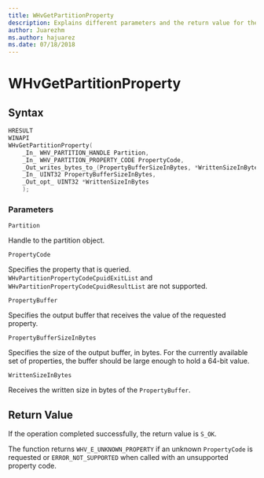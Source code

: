 ```yaml
---
title: WHvGetPartitionProperty
description: Explains different parameters and the return value for the GetPartitionProperty, including a syntax sample. 
author: Juarezhm 
ms.author: hajuarez
ms.date: 07/18/2018
---
```


# WHvGetPartitionProperty


## Syntax
```C
HRESULT
WINAPI
WHvGetPartitionProperty(
    _In_ WHV_PARTITION_HANDLE Partition,
    _In_ WHV_PARTITION_PROPERTY_CODE PropertyCode,
    _Out_writes_bytes_to_(PropertyBufferSizeInBytes, *WrittenSizeInBytes) VOID* PropertyBuffer,
    _In_ UINT32 PropertyBufferSizeInBytes,
    _Out_opt_ UINT32 *WrittenSizeInBytes
    );
```
### Parameters

`Partition`

Handle to the partition object.

`PropertyCode`

Specifies the property that is queried. `WHvPartitionPropertyCodeCpuidExitList` and `WHvPartitionPropertyCodeCpuidResultList` are not supported.

`PropertyBuffer`

Specifies the output buffer that receives the value of the requested property. 

`PropertyBufferSizeInBytes`

Specifies the size of the output buffer, in bytes. For the currently available set of properties, the buffer should be large enough to hold a 64-bit value.

`WrittenSizeInBytes`

Receives the written size in bytes of the `PropertyBuffer`.

## Return Value
If the operation completed successfully, the return value is `S_OK`.

The function returns `WHV_E_UNKNOWN_PROPERTY` if an unknown `PropertyCode` is requested or `ERROR_NOT_SUPPORTED` when called with an unsupported property code.
